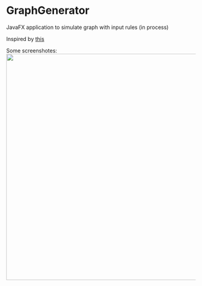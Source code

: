 # GraphGenerator
 JavaFX application to simulate graph with input rules (in process)  
 
 Inspired by <a href="https://writings.stephenwolfram.com/2020/04/finally-we-may-have-a-path-to-the-fundamental-theory-of-physics-and-its-beautiful/">this</a>  
 
 Some screenshotes:  
<img src="https://user-images.githubusercontent.com/25348980/143605524-f3817428-672b-4845-a884-074b82d7209f.png" width="600"></img> <br/>  
